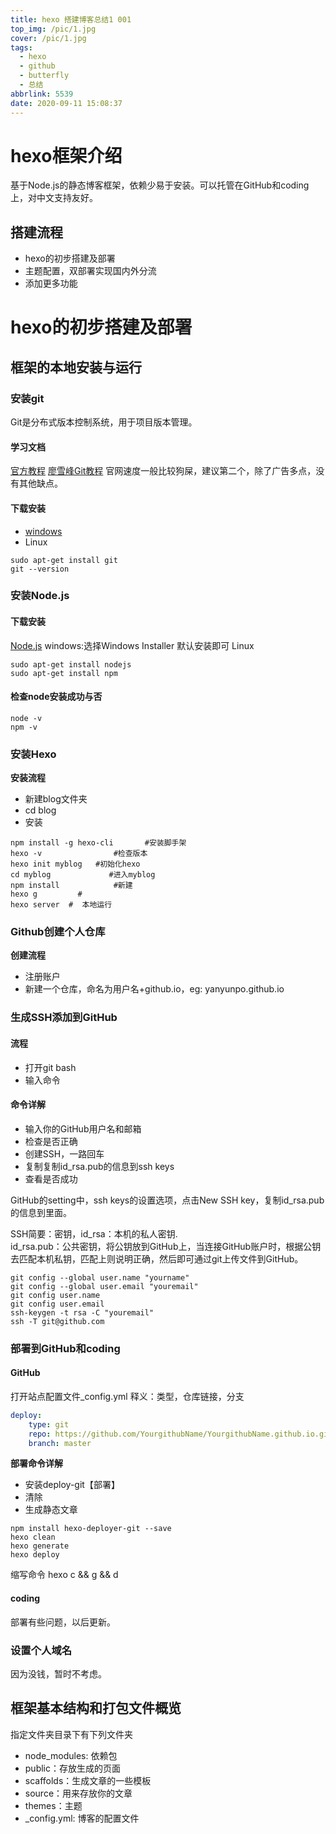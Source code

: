 ```yaml
---
title: hexo 搭建博客总结1 001
top_img: /pic/1.jpg
cover: /pic/1.jpg
tags:
  - hexo
  - github
  - butterfly
  - 总结
abbrlink: 5539
date: 2020-09-11 15:08:37
---
```

# hexo框架介绍

基于Node.js的静态博客框架，依赖少易于安装。可以托管在GitHub和coding上，对中文支持友好。

## 搭建流程
- hexo的初步搭建及部署
- 主题配置，双部署实现国内外分流
- 添加更多功能

# hexo的初步搭建及部署
## 框架的本地安装与运行
### 安装git
Git是分布式版本控制系统，用于项目版本管理。
#### 学习文档
[官方教程](https://git-scm.com/book/zh/)
[廖雪峰Git教程](https://www.liaoxuefeng.com/wiki/896043488029600)
官网速度一般比较狗屎，建议第二个，除了广告多点，没有其他缺点。

#### 下载安装
* [windows](https://gitforwindows.org/)
* Linux
```shell
sudo apt-get install git
git --version
```

### 安装Node.js

#### 下载安装
[Node.js](https://nodejs.org/en/)
windows:选择Windows Installer  默认安装即可
Linux
```shell
sudo apt-get install nodejs
sudo apt-get install npm
```

#### 检查node安装成功与否
```shell
node -v
npm -v
```

### 安装Hexo
**安装流程**
- 新建blog文件夹
- cd blog
- 安装
```shell
npm install -g hexo-cli       #安装脚手架
hexo -v                #检查版本
hexo init myblog   #初始化hexo
cd myblog             #进入myblog
npm install            #新建
hexo g         #   
hexo server  #  本地运行
```

### Github创建个人仓库
**创建流程**
- 注册账户
- 新建一个仓库，命名为用户名+github.io，eg: yanyunpo.github.io

### 生成SSH添加到GitHub

#### 流程
- 打开git bash
- 输入命令

#### 命令详解
- 输入你的GitHub用户名和邮箱
- 检查是否正确
- 创建SSH，一路回车
- 复制复制id_rsa.pub的信息到ssh keys
- 查看是否成功

GitHub的setting中，ssh keys的设置选项，点击New SSH key，复制id_rsa.pub的信息到里面。

SSH简要：密钥，id_rsa：本机的私人密钥.     
id_rsa.pub：公共密钥，将公钥放到GitHub上，当连接GitHub账户时，根据公钥去匹配本机私钥，匹配上则说明正确，然后即可通过git上传文件到GitHub。
```shell
git config --global user.name "yourname"
git config --global user.email "youremail"
git config user.name
git config user.email
ssh-keygen -t rsa -C "youremail"
ssh -T git@github.com
```

### 部署到GitHub和coding

#### GitHub

打开站点配置文件_config.yml
释义：类型，仓库链接，分支
```yaml
deploy:
    type: git
    repo: https://github.com/YourgithubName/YourgithubName.github.io.git
    branch: master
```

**部署命令详解**
- 安装deploy-git【部署】
- 清除
- 生成静态文章 
```shell
npm install hexo-deployer-git --save
hexo clean
hexo generate
hexo deploy
```
缩写命令
hexo c && g && d

#### coding
部署有些问题，以后更新。

### 设置个人域名
因为没钱，暂时不考虑。

## 框架基本结构和打包文件概览
指定文件夹目录下有下列文件夹
* node_modules: 依赖包
* public：存放生成的页面
* scaffolds：生成文章的一些模板
* source：用来存放你的文章
* themes：主题
* _config.yml: 博客的配置文件
